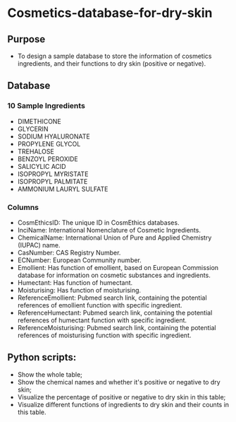 # Cosmetics-database-for-dry-skin

## Purpose
- To design a sample database to store the information of cosmetics ingredients, and their functions to dry skin (positive or negative).

## Database
### 10 Sample Ingredients
- DIMETHICONE
- GLYCERIN
- SODIUM HYALURONATE
- PROPYLENE GLYCOL
- TREHALOSE
- BENZOYL PEROXIDE
- SALICYLIC ACID
- ISOPROPYL MYRISTATE
- ISOPROPYL PALMITATE
- AMMONIUM LAURYL SULFATE

### Columns
- CosmEthicsID: The unique ID in CosmEthics databases.
- InciName: International Nomenclature of Cosmetic Ingredients.
- ChemicalName: International Union of Pure and Applied Chemistry (IUPAC) name.
- CasNumber: CAS Registry Number.
- ECNumber: European Community number.
- Emollient: Has function of emollient, based on European Commission database for information on cosmetic substances and ingredients.
- Humectant: Has function of humectant.
- Moisturising: Has function of moisturising.
- ReferenceEmollient: Pubmed search link, containing the potential references of emollient function with specific ingredient.
- ReferenceHumectant: Pubmed search link, containing the potential references of humectant function with specific ingredient.
- ReferenceMoisturising: Pubmed search link, containing the potential references of moisturising function with specific ingredient.


## Python scripts:
- Show the whole table;
- Show the chemical names and whether it's positive or negative to dry skin;
- Visualize the percentage of positive or negative to dry skin in this table;
- Visualize different functions of ingredients to dry skin and their counts in this table. 
